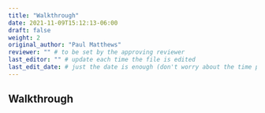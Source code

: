 ```yaml
---
title: "Walkthrough"
date: 2021-11-09T15:12:13-06:00
draft: false
weight: 2
original_author: "Paul Matthews" 
reviewer: "" # to be set by the approving reviewer
last_editor: "" # update each time the file is edited
last_edit_date: # just the date is enough (don't worry about the time portion)
---
```


## Walkthrough